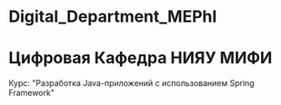 # Digital_Department_MEPhI
# Цифровая Кафедра НИЯУ МИФИ 
Курс: "Разработка Java-приложений с использованием Spring Framework"

